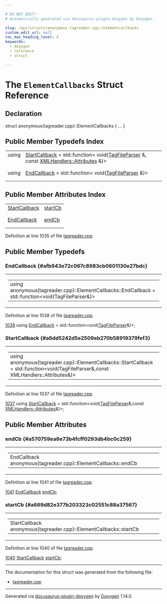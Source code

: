 ```yaml
---

# DO NOT EDIT!
# Automatically generated via docusaurus-plugin-doxygen by Doxygen.

slug: /api/structs/anonymous-tagreader-cpp-/elementcallbacks
custom_edit_url: null
toc_max_heading_level: 4
keywords:
  - doxygen
  - reference
  - struct

---
```


<div class="doxyPage">

# The `ElementCallbacks` Struct Reference



## Declaration

<div class="doxyDeclaration">
struct anonymous{tagreader.cpp}::ElementCallbacks { ... }
</div>

## Public Member Typedefs Index

<table class="doxyMembersIndex">

<tr class="doxyMemberIndexItem">
<td class="doxyMemberIndexItemType" align="left" valign="top">using</td>
<td class="doxyMemberIndexItemName" align="left" valign="top"><a href="#a6dd5242d5e2509eb270b58919379fef3">StartCallback</a> = std::function&lt; void(<a href="/web-doxygen/docs/api/classes/anonymous-tagreader-cpp-/tagfileparser">TagFileParser</a> &amp;, const <a href="/web-doxygen/docs/api/classes/xmlhandlers/#a15cedeea046e36465580e5654121387e">XMLHandlers::Attributes</a> &amp;)&gt;</td>
</tr>
<tr class="doxyMemberIndexDescription">
<td class="doxyMemberIndexDescriptionLeft"></td>
<td class="doxyMemberIndexDescriptionRight">
</td>
</tr>
<tr class="doxyMemberIndexSeparator">
<td class="doxyMemberIndexSeparator" colspan="2"></td>
</tr>

<tr class="doxyMemberIndexItem">
<td class="doxyMemberIndexItemType" align="left" valign="top">using</td>
<td class="doxyMemberIndexItemName" align="left" valign="top"><a href="#afb943e72c067c8983cb0601130e27bdc">EndCallback</a> = std::function&lt; void(<a href="/web-doxygen/docs/api/classes/anonymous-tagreader-cpp-/tagfileparser">TagFileParser</a> &amp;)&gt;</td>
</tr>
<tr class="doxyMemberIndexDescription">
<td class="doxyMemberIndexDescriptionLeft"></td>
<td class="doxyMemberIndexDescriptionRight">
</td>
</tr>
<tr class="doxyMemberIndexSeparator">
<td class="doxyMemberIndexSeparator" colspan="2"></td>
</tr>

</table>

## Public Member Attributes Index

<table class="doxyMembersIndex">

<tr class="doxyMemberIndexItem">
<td class="doxyMemberIndexItemType" align="left" valign="top"><a href="#a6dd5242d5e2509eb270b58919379fef3">StartCallback</a></td>
<td class="doxyMemberIndexItemName" align="left" valign="top"><a href="#a669d82e377b203323c02551c88a37567">startCb</a></td>
</tr>
<tr class="doxyMemberIndexDescription">
<td class="doxyMemberIndexDescriptionLeft"></td>
<td class="doxyMemberIndexDescriptionRight">
</td>
</tr>
<tr class="doxyMemberIndexSeparator">
<td class="doxyMemberIndexSeparator" colspan="2"></td>
</tr>

<tr class="doxyMemberIndexItem">
<td class="doxyMemberIndexItemType" align="left" valign="top"><a href="#afb943e72c067c8983cb0601130e27bdc">EndCallback</a></td>
<td class="doxyMemberIndexItemName" align="left" valign="top"><a href="#a570759ea6e73b4fcff0293db4bc0c259">endCb</a></td>
</tr>
<tr class="doxyMemberIndexDescription">
<td class="doxyMemberIndexDescriptionLeft"></td>
<td class="doxyMemberIndexDescriptionRight">
</td>
</tr>
<tr class="doxyMemberIndexSeparator">
<td class="doxyMemberIndexSeparator" colspan="2"></td>
</tr>

</table>


<p>Definition at line 1035 of file <a href="/web-doxygen/docs/api/files/src/tagreader-cpp">tagreader.cpp</a>.</p>


<div class="doxySectionDef">

## Public Member Typedefs

### EndCallback {#afb943e72c067c8983cb0601130e27bdc}

<div class="doxyMemberItem">
<div class="doxyMemberProto">
<table class="doxyMemberLabels">
<tr class="doxyMemberLabels">
<td class="doxyMemberLabelsLeft">
<table class="doxyMemberName">
<tr>
<td class="doxyMemberName">using anonymous{tagreader.cpp}::ElementCallbacks::EndCallback =  std::function&lt;void(TagFileParser&amp;)&gt;</td>
</tr>
</table>
</td>
</tr>
</table>
</div>
<div class="doxyMemberDoc">



<p>Definition at line 1038 of file <a href="/web-doxygen/docs/api/files/src/tagreader-cpp">tagreader.cpp</a>.</p>


<div class="doxyProgramListing">

<div class="doxyCodeLine"><span class="doxyLineNumber"><a href="#afb943e72c067c8983cb0601130e27bdc">1038</a></span><span class="doxyLineContent"><span class="doxyHighlight">  </span><span class="doxyHighlightKeyword">using </span><span class="doxyHighlight"><a href="#afb943e72c067c8983cb0601130e27bdc">EndCallback</a>   = std::function&lt;void(<a href="/web-doxygen/docs/api/classes/anonymous-tagreader-cpp-/tagfileparser">TagFileParser</a>&amp;)&gt;;</span></span></div>

</div>

</div>
</div>

### StartCallback {#a6dd5242d5e2509eb270b58919379fef3}

<div class="doxyMemberItem">
<div class="doxyMemberProto">
<table class="doxyMemberLabels">
<tr class="doxyMemberLabels">
<td class="doxyMemberLabelsLeft">
<table class="doxyMemberName">
<tr>
<td class="doxyMemberName">using anonymous{tagreader.cpp}::ElementCallbacks::StartCallback =  std::function&lt;void(TagFileParser&amp;,const XMLHandlers::Attributes&amp;)&gt;</td>
</tr>
</table>
</td>
</tr>
</table>
</div>
<div class="doxyMemberDoc">



<p>Definition at line 1037 of file <a href="/web-doxygen/docs/api/files/src/tagreader-cpp">tagreader.cpp</a>.</p>


<div class="doxyProgramListing">

<div class="doxyCodeLine"><span class="doxyLineNumber"><a href="#a6dd5242d5e2509eb270b58919379fef3">1037</a></span><span class="doxyLineContent"><span class="doxyHighlight">  </span><span class="doxyHighlightKeyword">using </span><span class="doxyHighlight"><a href="#a6dd5242d5e2509eb270b58919379fef3">StartCallback</a> = std::function&lt;void(<a href="/web-doxygen/docs/api/classes/anonymous-tagreader-cpp-/tagfileparser">TagFileParser</a>&amp;,</span><span class="doxyHighlightKeyword">const</span><span class="doxyHighlight"> <a href="/web-doxygen/docs/api/classes/xmlhandlers/#a15cedeea046e36465580e5654121387e">XMLHandlers::Attributes</a>&amp;)&gt;;</span></span></div>

</div>

</div>
</div>

</div>

<div class="doxySectionDef">

## Public Member Attributes

### endCb {#a570759ea6e73b4fcff0293db4bc0c259}

<div class="doxyMemberItem">
<div class="doxyMemberProto">
<table class="doxyMemberLabels">
<tr class="doxyMemberLabels">
<td class="doxyMemberLabelsLeft">
<table class="doxyMemberName">
<tr>
<td class="doxyMemberName">EndCallback anonymous{tagreader.cpp}::ElementCallbacks::endCb</td>
</tr>
</table>
</td>
</tr>
</table>
</div>
<div class="doxyMemberDoc">



<p>Definition at line 1041 of file <a href="/web-doxygen/docs/api/files/src/tagreader-cpp">tagreader.cpp</a>.</p>


<div class="doxyProgramListing">

<div class="doxyCodeLine"><span class="doxyLineNumber"><a href="#a570759ea6e73b4fcff0293db4bc0c259">1041</a></span><span class="doxyLineContent"><span class="doxyHighlight">  <a href="#afb943e72c067c8983cb0601130e27bdc">EndCallback</a>   <a href="#a570759ea6e73b4fcff0293db4bc0c259">endCb</a>;</span></span></div>

</div>

</div>
</div>

### startCb {#a669d82e377b203323c02551c88a37567}

<div class="doxyMemberItem">
<div class="doxyMemberProto">
<table class="doxyMemberLabels">
<tr class="doxyMemberLabels">
<td class="doxyMemberLabelsLeft">
<table class="doxyMemberName">
<tr>
<td class="doxyMemberName">StartCallback anonymous{tagreader.cpp}::ElementCallbacks::startCb</td>
</tr>
</table>
</td>
</tr>
</table>
</div>
<div class="doxyMemberDoc">



<p>Definition at line 1040 of file <a href="/web-doxygen/docs/api/files/src/tagreader-cpp">tagreader.cpp</a>.</p>


<div class="doxyProgramListing">

<div class="doxyCodeLine"><span class="doxyLineNumber"><a href="#a669d82e377b203323c02551c88a37567">1040</a></span><span class="doxyLineContent"><span class="doxyHighlight">  <a href="#a6dd5242d5e2509eb270b58919379fef3">StartCallback</a> <a href="#a669d82e377b203323c02551c88a37567">startCb</a>;</span></span></div>

</div>

</div>
</div>

</div>

<hr/>

The documentation for this struct was generated from the following file:

<ul>
<li><a href="/web-doxygen/docs/api/files/src/tagreader-cpp">tagreader.cpp</a></li>
</ul>

<hr/>

<p class="doxyGeneratedBy">Generated via <a href="https://github.com/xpack/docusaurus-plugin-doxygen">docusaurus-plugin-doxygen</a> by <a href="https://www.doxygen.nl">Doxygen</a> 1.14.0.</p>

</div>
